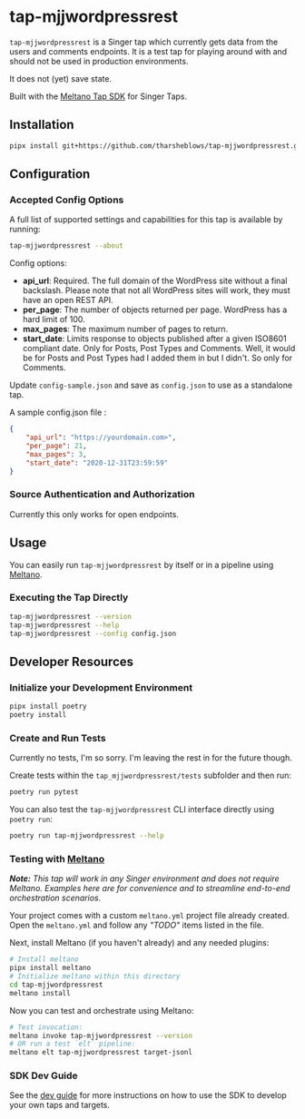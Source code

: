 # tap-mjjwordpressrest

`tap-mjjwordpressrest` is a Singer tap which currently gets data from the users and comments endpoints. It is a test tap for playing around with and should not be used in production environments.

It does not (yet) save state.

Built with the [Meltano Tap SDK](https://sdk.meltano.com) for Singer Taps.

## Installation


```bash
pipx install git+https://github.com/tharsheblows/tap-mjjwordpressrest.git
```

## Configuration

### Accepted Config Options

A full list of supported settings and capabilities for this
tap is available by running:

```bash
tap-mjjwordpressrest --about
```

Config options:
- **api_url**: Required. The full domain of the WordPress site without a final backslash. Please note that not all WordPress sites will work, they must have an open REST API.
- **per_page**: The number of objects returned per page. WordPress has a hard limit of 100.
- **max_pages**: The maximum number of pages to return.
- **start_date**: Limits response to objects published after a given ISO8601 compliant date. Only for Posts, Post Types and Comments. Well, it would be for Posts and Post Types had I added them in but I didn't. So only for Comments.

Update `config-sample.json` and save as `config.json` to use as a standalone tap.

A sample config.json file :

```json
{
	"api_url": "https://yourdomain.com>",
	"per_page": 21,
	"max_pages": 3,
	"start_date": "2020-12-31T23:59:59"
}
```

### Source Authentication and Authorization

Currently this only works for open endpoints.

## Usage

You can easily run `tap-mjjwordpressrest` by itself or in a pipeline using [Meltano](https://meltano.com/).

### Executing the Tap Directly

```bash
tap-mjjwordpressrest --version
tap-mjjwordpressrest --help
tap-mjjwordpressrest --config config.json
```

## Developer Resources

### Initialize your Development Environment

```bash
pipx install poetry
poetry install
```

### Create and Run Tests

Currently no tests, I'm so sorry. I'm leaving the rest in for the future though.

Create tests within the `tap_mjjwordpressrest/tests` subfolder and
  then run:

```bash
poetry run pytest
```

You can also test the `tap-mjjwordpressrest` CLI interface directly using `poetry run`:

```bash
poetry run tap-mjjwordpressrest --help
```

### Testing with [Meltano](https://www.meltano.com)

_**Note:** This tap will work in any Singer environment and does not require Meltano.
Examples here are for convenience and to streamline end-to-end orchestration scenarios._

Your project comes with a custom `meltano.yml` project file already created. Open the `meltano.yml` and follow any _"TODO"_ items listed in
the file.

Next, install Meltano (if you haven't already) and any needed plugins:

```bash
# Install meltano
pipx install meltano
# Initialize meltano within this directory
cd tap-mjjwordpressrest
meltano install
```

Now you can test and orchestrate using Meltano:

```bash
# Test invocation:
meltano invoke tap-mjjwordpressrest --version
# OR run a test `elt` pipeline:
meltano elt tap-mjjwordpressrest target-jsonl
```

### SDK Dev Guide

See the [dev guide](https://sdk.meltano.com/en/latest/dev_guide.html) for more instructions on how to use the SDK to
develop your own taps and targets.
